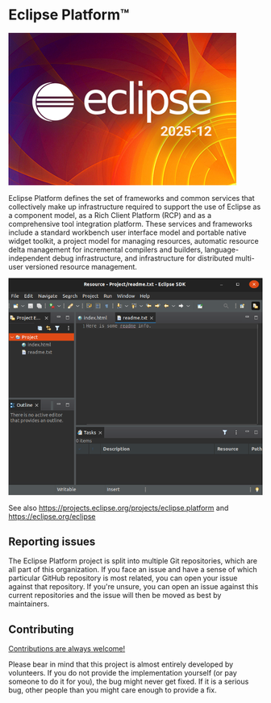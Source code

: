 # Eclipse Platform™

![splash](https://raw.githubusercontent.com/eclipse-platform/eclipse.platform/master/platform/org.eclipse.platform/splash.png)

Eclipse Platform defines the set of frameworks and common services that collectively make up infrastructure required to support the use of Eclipse as a component model, as a Rich Client Platform (RCP) and as a comprehensive tool integration platform. These services and frameworks include a standard workbench user interface model and portable native widget toolkit, a project model for managing resources, automatic resource delta management for incremental compilers and builders, language-independent debug infrastructure, and infrastructure for distributed multi-user versioned resource management.

![workbench](https://raw.githubusercontent.com/eclipse-platform/eclipse.platform.common/master/bundles/org.eclipse.platform.doc.isv/guide/images/workbench.png)

See also https://projects.eclipse.org/projects/eclipse.platform and https://eclipse.org/eclipse

## Reporting issues

The Eclipse Platform project is split into multiple Git repositories, which are all part of this organization. If you face an issue and have a sense of which particular GitHub repository is most related, you can open your issue against that repository. If you're unsure, you can open an issue against this current repositories and the issue will then be moved as best by maintainers.

## Contributing

[Contributions are always welcome!](https://github.com/eclipse-platform/.github/blob/main/CONTRIBUTING.md)

Please bear in mind that this project is almost entirely developed by volunteers. If you do not provide the implementation yourself (or pay someone to do it for you), the bug might never get fixed. If it is a serious bug, other people than you might care enough to provide a fix.
